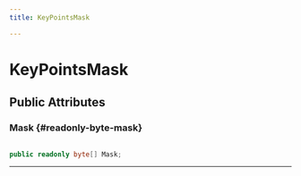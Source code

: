 ```yaml
---
title: KeyPointsMask

---
```


# KeyPointsMask










## Public Attributes

### Mask {#readonly-byte-mask}

```csharp

public readonly byte[] Mask;

```






-----------

